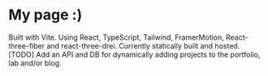 # My page :)
Built with Vite. Using React, TypeScript, Tailwind, FramerMotion, React-three-fiber and react-three-drei.
Currently statically built and hosted. [TODO] Add an API and DB for dynamically adding projects to the portfolio, lab and/or blog.